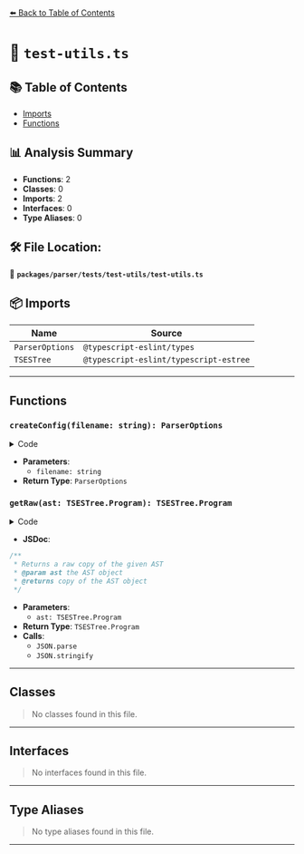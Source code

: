 [⬅️ Back to Table of Contents](../../../../index.md)

# 📄 `test-utils.ts`

## 📚 Table of Contents

- [Imports](#imports)
- [Functions](#functions)

## 📊 Analysis Summary

- **Functions**: 2
- **Classes**: 0
- **Imports**: 2
- **Interfaces**: 0
- **Type Aliases**: 0

## 🛠️ File Location:
📂 **`packages/parser/tests/test-utils/test-utils.ts`**

## 📦 Imports

| Name | Source |
|------|--------|
| `ParserOptions` | `@typescript-eslint/types` |
| `TSESTree` | `@typescript-eslint/typescript-estree` |


---

## Functions

### `createConfig(filename: string): ParserOptions`

<details><summary>Code</summary>

```ts
export function createConfig(filename: string): ParserOptions {
  return {
    ...DEFAULT_PARSER_OPTIONS,
    filePath: filename,
    project: './tsconfig.json',
    tsconfigRootDir: FIXTURES_DIR,
  };
}
```
</details>

- **Parameters**:
  - `filename: string`
- **Return Type**: `ParserOptions`
### `getRaw(ast: TSESTree.Program): TSESTree.Program`

<details><summary>Code</summary>

```ts
export function getRaw(ast: TSESTree.Program): TSESTree.Program {
  return JSON.parse(
    JSON.stringify(ast, (key, value) => {
      if ((key === 'start' || key === 'end') && typeof value === 'number') {
        return undefined;
      }
      return value;
    }),
  );
}
```
</details>

- **JSDoc**:
```ts
/**
 * Returns a raw copy of the given AST
 * @param ast the AST object
 * @returns copy of the AST object
 */
```

- **Parameters**:
  - `ast: TSESTree.Program`
- **Return Type**: `TSESTree.Program`
- **Calls**:
  - `JSON.parse`
  - `JSON.stringify`

---

## Classes

> No classes found in this file.


---

## Interfaces

> No interfaces found in this file.


---

## Type Aliases

> No type aliases found in this file.


---